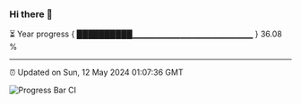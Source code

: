 ### Hi there 👋

⏳ Year progress { ██████████▁▁▁▁▁▁▁▁▁▁▁▁▁▁▁▁▁▁▁▁ } 36.08 %

---

⏰ Updated on Sun, 12 May 2024 01:07:36 GMT

![Progress Bar CI](https://github.com/liununu/liununu/workflows/Progress%20Bar%20CI/badge.svg)
